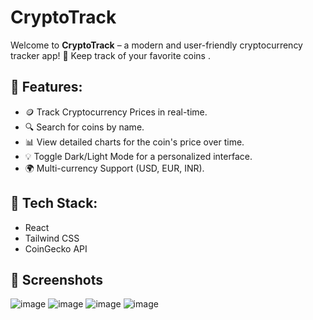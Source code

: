 # CryptoTrack 

Welcome to **CryptoTrack** – a modern and user-friendly cryptocurrency tracker app! 🚀 Keep track of your favorite coins .

## 🌟 Features:
- 🪙 Track Cryptocurrency Prices in real-time.
- 🔍 Search for coins by name.
- 📊 View detailed charts for the coin's price over time.
- 💡 Toggle Dark/Light Mode for a personalized interface.
- 🌍 Multi-currency Support (USD, EUR, INR).

## 🎨 Tech Stack:
- React 
- Tailwind CSS 
- CoinGecko API

## 📸 Screenshots

![image](https://github.com/user-attachments/assets/d232e334-b23d-4745-804f-0ed5c594adff)
![image](https://github.com/user-attachments/assets/060c4bda-fce6-4286-862f-c0e1ced58876)
![image](https://github.com/user-attachments/assets/b05978a4-7512-4036-be4b-3dc34e35056c)
![image](https://github.com/user-attachments/assets/8a46804d-f258-4c3b-b0fb-48f0982148cf)

